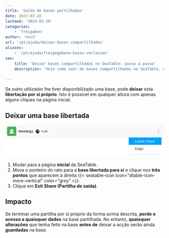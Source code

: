 ```yaml
---
title: 'Saída de bases partilhadas'
date: 2023-03-28
lastmod: '2023-03-28'
categories:
    - 'freigaben'
author: 'nsc2'
url: '/pt/ajuda/deixar-bases-compartilhadas'
aliases:
    - '/pt/ajuda/freigegebene-bases-verlassen'
seo:
    title: 'Deixar bases compartilhadas no SeaTable: passo a passo'
    description: 'Veja como sair de bases compartilhadas no SeaTable, encerrar acesso, e garantir que alterações antigas sejam mantidas na base.'

---
```


Se outro utilizador lhe tiver disponibilizado uma base, pode **deixar** esta **libertação por si próprio**. Isto é possível em qualquer altura com apenas alguns cliques na página inicial.

## Deixar uma base libertada

![Deixar Bases Lançadas](images/leave-shared-base.png)

1. Mudar para a página **inicial** da SeaTable.
2. Mova o ponteiro do rato para a **base libertada para si** e clique nos **três pontos** que aparecem à direita {{< seatable-icon icon="dtable-icon-more-vertical" color="grey" >}}.
3. Clique em **Exit Share (Partilha de saída)**.

## Impacto

Se terminar uma partilha por si próprio da forma acima descrita, **perde o** **acesso a quaisquer dados** na base partilhada. No entanto, **quaisquer alterações** que tenha feito na base **antes de** deixar a acção serão ainda **guardadas** na base.
